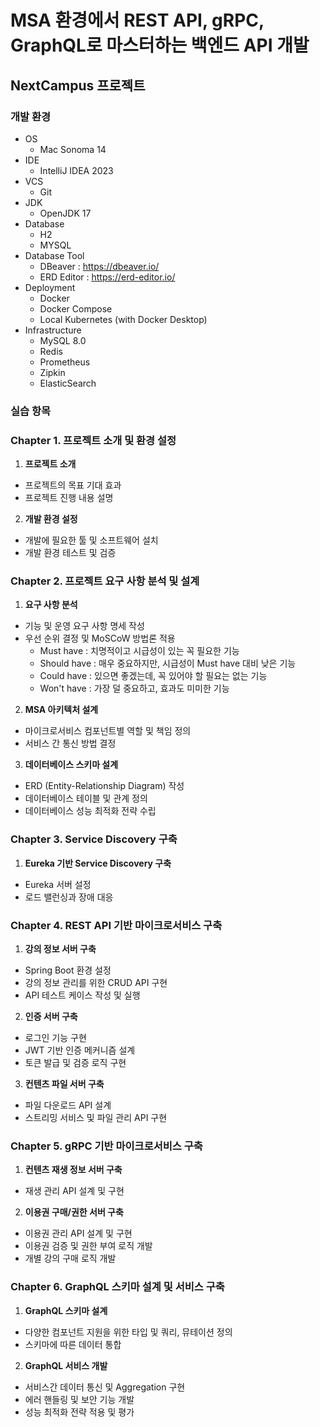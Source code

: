 # MSA 환경에서 REST API, gRPC, GraphQL로 마스터하는 백엔드 API 개발
## NextCampus 프로젝트
### 개발 환경
- OS
  - Mac Sonoma 14
- IDE 
  - IntelliJ IDEA 2023
- VCS 
  - Git
- JDK
  - OpenJDK 17
- Database
  - H2
  - MYSQL
- Database Tool
  - DBeaver : https://dbeaver.io/
  - ERD Editor : https://erd-editor.io/
- Deployment
  - Docker
  - Docker Compose
  - Local Kubernetes (with Docker Desktop)
- Infrastructure
  - MySQL 8.0
  - Redis
  - Prometheus
  - Zipkin
  - ElasticSearch

### 실습 항목
### Chapter 1. 프로젝트 소개 및 환경 설정
1. **프로젝트 소개**
  - 프로젝트의 목표 기대 효과
  - 프로젝트 진행 내용 설명

2. **개발 환경 설정**
  - 개발에 필요한 툴 및 소프트웨어 설치
  - 개발 환경 테스트 및 검증

### Chapter 2. 프로젝트 요구 사항 분석 및 설계
1. **요구 사항 분석**
  - 기능 및 운영 요구 사항 명세 작성
  - 우선 순위 결정 및 MoSCoW 방법론 적용
    - Must have : 치명적이고 시급성이 있는 꼭 필요한 기능
    - Should have : 매우 중요하지만, 시급성이 Must have 대비 낮은 기능
    - Could have : 있으면 좋겠는데, 꼭 있어야 할 필요는 없는 기능
    - Won't have : 가장 덜 중요하고, 효과도 미미한 기능

2. **MSA 아키텍처 설계**
  - 마이크로서비스 컴포넌트별 역할 및 책임 정의
  - 서비스 간 통신 방법 결정

3. **데이터베이스 스키마 설계**
  - ERD (Entity-Relationship Diagram) 작성
  - 데이터베이스 테이블 및 관계 정의
  - 데이터베이스 성능 최적화 전략 수립

### Chapter 3. Service Discovery 구축
1. **Eureka 기반 Service Discovery 구축**
  - Eureka 서버 설정
  - 로드 밸런싱과 장애 대응

### Chapter 4. REST API 기반 마이크로서비스 구축
1. **강의 정보 서버 구축**
  - Spring Boot 환경 설정
  - 강의 정보 관리를 위한 CRUD API 구현
  - API 테스트 케이스 작성 및 실행

2. **인증 서버 구축**
  - 로그인 기능 구현 
  - JWT 기반 인증 메커니즘 설계
  - 토큰 발급 및 검증 로직 구현

3. **컨텐츠 파일 서버 구축**
  - 파일 다운로드 API 설계
  - 스트리밍 서비스 및 파일 관리 API 구현

### Chapter 5. gRPC 기반 마이크로서비스 구축
1. **컨텐츠 재생 정보 서버 구축**
  - 재생 관리 API 설계 및 구현

2. **이용권 구매/권한 서버 구축**
  - 이용권 관리 API 설계 및 구현
  - 이용권 검증 및 권한 부여 로직 개발
  - 개별 강의 구매 로직 개발

### Chapter 6. GraphQL 스키마 설계 및 서비스 구축
1. **GraphQL 스키마 설계**
  - 다양한 컴포넌트 지원을 위한 타입 및 쿼리, 뮤테이션 정의
  - 스키마에 따른 데이터 통합

2. **GraphQL 서비스 개발**
  - 서비스간 데이터 통신 및 Aggregation 구현
  - 에러 핸들링 및 보안 기능 개발
  - 성능 최적화 전략 적용 및 평가

